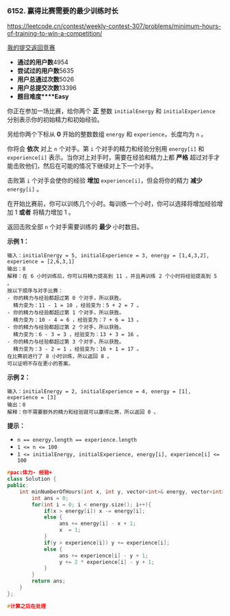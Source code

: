 

### 6152. 赢得比赛需要的最少训练时长

https://leetcode.cn/contest/weekly-contest-307/problems/minimum-hours-of-training-to-win-a-competition/

[我的提交](https://leetcode.cn/contest/weekly-contest-307/problems/minimum-hours-of-training-to-win-a-competition/submissions/)[返回竞赛](https://leetcode.cn/contest/weekly-contest-307/)

- **通过的用户数**4954
- **尝试过的用户数**5635
- **用户总通过次数**5026
- **用户总提交次数**13396
- **题目难度****Easy**

你正在参加一场比赛，给你两个 **正** 整数 `initialEnergy` 和 `initialExperience` 分别表示你的初始精力和初始经验。

另给你两个下标从 **0** 开始的整数数组 `energy` 和 `experience`，长度均为 `n` 。

你将会 **依次** 对上 `n` 个对手。第 `i` 个对手的精力和经验分别用 `energy[i]` 和 `experience[i]` 表示。当你对上对手时，需要在经验和精力上都 **严格** 超过对手才能击败他们，然后在可能的情况下继续对上下一个对手。

击败第 `i` 个对手会使你的经验 **增加** `experience[i]`，但会将你的精力 **减少** `energy[i]` 。

在开始比赛前，你可以训练几个小时。每训练一个小时，你可以选择将增加经验增加 1 **或者** 将精力增加 1 。

返回击败全部 `n` 个对手需要训练的 **最少** 小时数目。

 

**示例 1：**

```
输入：initialEnergy = 5, initialExperience = 3, energy = [1,4,3,2], experience = [2,6,3,1]
输出：8
解释：在 6 小时训练后，你可以将精力提高到 11 ，并且再训练 2 个小时将经验提高到 5 。
按以下顺序与对手比赛：
- 你的精力与经验都超过第 0 个对手，所以获胜。
  精力变为：11 - 1 = 10 ，经验变为：5 + 2 = 7 。
- 你的精力与经验都超过第 1 个对手，所以获胜。
  精力变为：10 - 4 = 6 ，经验变为：7 + 6 = 13 。
- 你的精力与经验都超过第 2 个对手，所以获胜。
  精力变为：6 - 3 = 3 ，经验变为：13 + 3 = 16 。
- 你的精力与经验都超过第 3 个对手，所以获胜。
  精力变为：3 - 2 = 1 ，经验变为：16 + 1 = 17 。
在比赛前进行了 8 小时训练，所以返回 8 。
可以证明不存在更小的答案。
```

**示例 2：**

```
输入：initialEnergy = 2, initialExperience = 4, energy = [1], experience = [3]
输出：0
解释：你不需要额外的精力和经验就可以赢得比赛，所以返回 0 。
```

 

**提示：**

- `n == energy.length == experience.length`
- `1 <= n <= 100`
- `1 <= initialEnergy, initialExperience, energy[i], experience[i] <= 100`

```cpp
#pac:体力- 经验+
class Solution {
public:
    int minNumberOfHours(int x, int y, vector<int>& energy, vector<int>& experience) {
        int ans = 0;
        for(int i = 0; i < energy.size(); i++){
            if(x > energy[i]) x -= energy[i];
            else {
                 ans += energy[i] - x + 1;
                 x  = 1;
            }
            if(y > experience[i]) y += experience[i];
            else {
                 ans += experience[i] - y + 1;
                 y += 2 * experience[i] - y + 1;
            }
        }
        return ans;
    }
};
```

```cpp
#计算之后在处理


```

